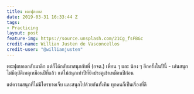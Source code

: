 ```yaml
---
title: เตะฟุตบอล
date: 2019-03-31 16:33:44 Z
tags:
- Practicing
layout: post
feature-img: https://source.unsplash.com/21Cg_fsFBGc
credit-name: Willian Justen de Vasconcellos
credit-user: "@willianjusten"
---
```


เตะฟุตบอลกลับมาดึก แต่ก็ได้กลับมาสนุกกับพี่ (อจต.) เพื่อน ๆ และ น้อง ๆ อีกครั้งในปีนี้ - เล่นสนุกไม่มีอุบัติเหตุเหมือนปีที่แล้ว แต่ไม่สนุกเท่าปีที่ยิงประตูเข้าเหมือนปีก่อน

แต่ความสนุกที่ไม่มีใครบาดเจ็บ และสนุกไปด้วยกันทั้งทีม ทุกคนก็เป็นเรื่องที่ดี
